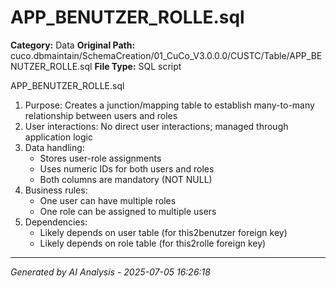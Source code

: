 # APP_BENUTZER_ROLLE.sql

**Category:** Data
**Original Path:** cuco.dbmaintain/SchemaCreation/01_CuCo_V3.0.0.0/CUSTC/Table/APP_BENUTZER_ROLLE.sql
**File Type:** SQL script

APP_BENUTZER_ROLLE.sql
1. Purpose: Creates a junction/mapping table to establish many-to-many relationship between users and roles
2. User interactions: No direct user interactions; managed through application logic
3. Data handling:
   - Stores user-role assignments
   - Uses numeric IDs for both users and roles
   - Both columns are mandatory (NOT NULL)
4. Business rules:
   - One user can have multiple roles
   - One role can be assigned to multiple users
5. Dependencies:
   - Likely depends on user table (for this2benutzer foreign key)
   - Likely depends on role table (for this2rolle foreign key)

---
*Generated by AI Analysis - 2025-07-05 16:26:18*
